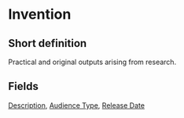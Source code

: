 # Invention
## Short definition
Practical and original outputs arising from research.
## Fields
[Description](../Object-Fields/Invention/Description.md),
[Audience Type](../Object-Fields/Invention/Audience%20Type.md),
[Release Date](../Object-Fields/Invention/Release%20Date.md)
